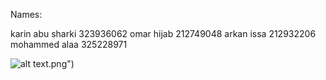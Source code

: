 Names:

karin abu sharki 323936062
omar hijab 212749048
arkan issa 212932206
mohammed alaa 325228971

![alt text]("C:\Users\kabos\OneDrive).png")